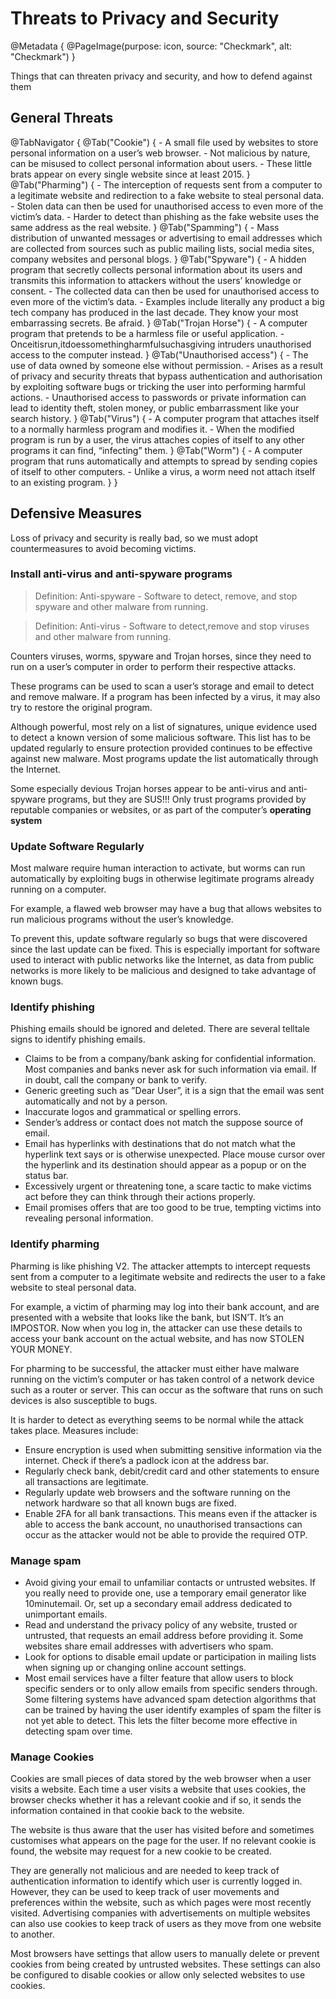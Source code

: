 # Threats to Privacy and Security

@Metadata {
    @PageImage(purpose: icon, source: "Checkmark", alt: "Checkmark")
}

Things that can threaten privacy and security, and how to defend against them

## General Threats

@TabNavigator {
    @Tab("Cookie") {
        - A small file used by websites to store personal information on a user’s web browser.
        - Not malicious by nature, can be misused to collect personal information about users.
        - These little brats appear on every single website since at least 2015.
    }
    @Tab("Pharming") {
        - The interception of requests sent from a computer to a legitimate website and redirection to a 
        fake website to steal personal data.
        - Stolen data can then be used for unauthorised access to even more of the victim’s data.
        - Harder to detect than phishing as the fake website uses the same address as the real website.
    }
    @Tab("Spamming") {
        - Mass distribution of unwanted messages or advertising to email addresses which are collected from 
        sources such as public mailing lists, social media sites, company websites and personal blogs.
    }
    @Tab("Spyware") {
        - A hidden program that secretly collects personal information about its users and transmits this information 
        to attackers without the users’ knowledge or consent.
        - The collected data can then be used for unauthorised access to even more of the victim’s data.
        - Examples include literally any product a big tech company has produced in the last decade. They know your 
        most embarrassing secrets. Be afraid.
    }
    @Tab("Trojan Horse") {
        - A computer program that pretends to be a harmless file or useful application.
        - Onceitisrun,itdoessomethingharmfulsuchasgiving intruders unauthorised access to the computer instead.
    }
    @Tab("Unauthorised access") {
        - The use of data owned by someone else without permission.
        - Arises as a result of privacy and security threats that bypass authentication and authorisation by exploiting 
        software bugs or tricking the user into performing harmful actions.
        - Unauthorised access to passwords or private information can lead to identity theft, stolen money, or public 
        embarrassment like your search history.
    }
    @Tab("Virus") {
        - A computer program that attaches itself to a normally harmless program and modifies it.
        - When the modified program is run by a user, the virus attaches copies of itself to any other programs it can 
        find, “infecting” them.
    }
    @Tab("Worm") {
        - A computer program that runs automatically and attempts to spread by sending copies of itself to other 
        computers.
        - Unlike a virus, a worm need not attach itself to an existing program.
    }
}


## Defensive Measures
Loss of privacy and security is really bad, so we must adopt countermeasures to avoid becoming victims.

### Install anti-virus and anti-spyware programs
> Definition: Anti-spyware - Software to detect, remove, and stop spyware and
other malware from running.

> Definition: Anti-virus - Software to detect,remove and stop viruses and other malware from running.

Counters viruses, worms, spyware and Trojan horses, since they need to run on a user’s computer in 
order to perform their respective attacks.

These programs can be used to scan a user’s storage and email to detect and remove malware. If a 
program has been infected by a virus, it may also try to restore the original program.

Although powerful, most rely on a list of signatures, unique evidence used to detect a known version of 
some malicious software. This list has to be updated regularly to ensure protection provided continues 
to be effective against new malware. Most programs update the list automatically through the Internet.

Some especially devious Trojan horses appear to be anti-virus and anti-spyware programs, but they are 
SUS!!! Only trust programs provided by reputable companies or websites, or as part of the computer’s 
**operating system**

### Update Software Regularly
Most malware require human interaction to activate, but worms can run automatically by exploiting bugs 
in otherwise legitimate programs already running on a computer.

For example, a flawed web browser may have a bug that allows websites to run malicious programs without 
the user’s knowledge.

To prevent this, update software regularly so bugs that were discovered since the last update can be 
fixed. This is especially important for software used to interact with public networks like the Internet, 
as data from public networks is more likely to be malicious and designed to take advantage of known bugs.

### Identify phishing
Phishing emails should be ignored and deleted. There are several telltale signs to identify phishing emails.
- Claims to be from a company/bank asking for confidential information. Most companies and banks never ask 
for such information via email. If in doubt, call the company or bank to verify.
- Generic greeting such as ”Dear User”, it is a sign that the email was sent automatically and not by a person.
- Inaccurate logos and grammatical or spelling errors.
- Sender’s address or contact does not match the suppose source of email.
- Email has hyperlinks with destinations that do not match what the hyperlink text says or is otherwise 
unexpected. Place mouse cursor over the hyperlink and its destination should appear as a popup or on the status bar.
- Excessively urgent or threatening tone, a scare tactic to make victims act before they can think through 
their actions properly.
- Email promises offers that are too good to be true, tempting victims into revealing personal information.

### Identify pharming
Pharming is like phishing V2. The attacker attempts to intercept requests sent from a computer to a legitimate 
website and redirects the user to a fake website to steal personal data.

For example, a victim of pharming may log into their bank account, and are presented with a website that looks 
like the bank, but ISN’T. It’s an IMPOSTOR. Now when you log in, the attacker can use these details to access 
your bank account on the actual website, and has now STOLEN YOUR MONEY.

For pharming to be successful, the attacker must either have malware running on the victim’s computer or has 
taken control of a network device such as a router or server. This can occur as the software that runs on such 
devices is also susceptible to bugs.

It is harder to detect as everything seems to be normal while the attack takes place. Measures include:
- Ensure encryption is used when submitting sensitive information via the internet. Check if there’s a padlock 
icon at the address bar.
- Regularly check bank, debit/credit card and other statements to ensure all transactions are legitimate.
- Regularly update web browsers and the software running on the network hardware so that all known bugs are fixed.
- Enable 2FA for all bank transactions. This means even if the attacker is able to access the bank account, no 
unauthorised transactions can occur as the attacker would not be able to provide the required OTP.

### Manage spam
- Avoid giving your email to unfamiliar contacts or untrusted websites. If you really need to provide one, use 
a temporary email generator like 10minutemail. Or, set up a secondary email address dedicated to unimportant emails.
- Read and understand the privacy policy of any website, trusted or untrusted, that requests an email address 
before providing it. Some websites share email addresses with advertisers who spam.
- Look for options to disable email update or participation in mailing
lists when signing up or changing online account settings.
- Most email services have a filter feature that allow users to block specific senders or to only allow emails 
from specific senders through. Some filtering systems have advanced spam detection algorithms that can be trained by 
having the user identify examples of spam the filter is not yet able to detect. This lets the filter become more 
effective in detecting spam over time.

### Manage Cookies
Cookies are small pieces of data stored by the web browser when a user visits a website. Each time a user visits a 
website that uses cookies, the browser checks whether it has a relevant cookie and if so, it sends the information 
contained in that cookie back to the website.

The website is thus aware that the user has visited before and sometimes customises what appears on the page for the 
user. If no relevant cookie is found, the website may request for a new cookie to be created.

They are generally not malicious and are needed to keep track of authentication information to identify which user 
is currently logged in. However, they can be used to keep track of user movements and preferences within the website, 
such as which pages were most recently visited. Advertising companies with advertisements on multiple websites can 
also use cookies to keep track of users as they move from one website to another.

Most browsers have settings that allow users to manually delete or prevent cookies from being created by untrusted 
websites. These settings can also be configured to disable cookies or allow only selected websites to use cookies.